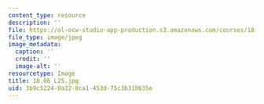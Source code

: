 ```yaml
---
content_type: resource
description: ''
file: https://ol-ocw-studio-app-production.s3.amazonaws.com/courses/18-06-linear-algebra-spring-2010/3b9c52240a328ca1453d75c3b310635e_18.06_L25.jpg
file_type: image/jpeg
image_metadata:
  caption: ''
  credit: ''
  image-alt: ''
resourcetype: Image
title: 18.06_L25.jpg
uid: 3b9c5224-0a32-8ca1-453d-75c3b310635e
---
```

